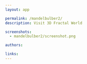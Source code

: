 ```yaml
---
layout: app

permalink: /mandelbulber2/
description: Visit 3D Fractal World

screenshots:
  - mandelbulber2/screenshot.png

authors:

links:
---
```

